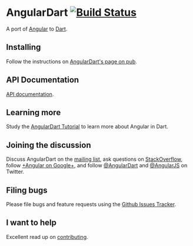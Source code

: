 AngularDart [![Build Status](https://travis-ci.org/angular/angular.dart.png?branch=master)](https://travis-ci.org/angular/angular.dart)
============

A port of [Angular][ng] to [Dart][dart].

## Installing

Follow the instructions on [AngularDart's page on pub][pub].

## API Documentation

[API documentation][docs].


## Learning more

Study the [AngularDart Tutorial][tut] to learn more about Angular
in Dart.

## Joining the discussion

Discuss AngularDart on the [mailing list][list],
ask questions on [StackOverflow][so],
follow [+Angular on Google+][plus],
and follow [@AngularDart][dartTw] and [@AngularJS][ngTw] on Twitter.

## Filing bugs

Please file bugs and feature requests using the [Github Issues Tracker][issues].

## I want to help

Excellent read up on [contributing][contributing].

[docs]: http://ci.angularjs.org/view/Dart/job/angular.dart-master/javadoc/
[ngTw]: https://twitter.com/AngularJS
[dartTw]: https://twitter.com/AngularDart
[plus]: https://plus.google.com/+AngularJS
[so]: http://stackoverflow.com/questions/tagged/angular.dart
[list]: https://groups.google.com/forum/#!forum/angular-dart
[tut]: https://angulardart.org/tutorial
[pub]: http://pub.dartlang.org/packages/angular#installing
[dart]: http://www.dartlang.org
[ng]: http://angularjs.org/
[issues]: https://github.com/angular/angular.dart/issues?state=open
[contributing]: https://github.com/angular/angular.dart/blob/master/CONTRIBUTING.md

